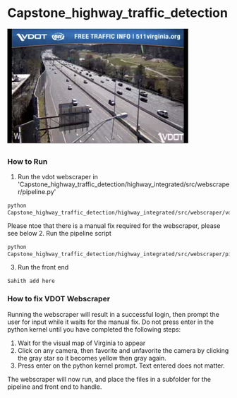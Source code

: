 # Capstone_highway_traffic_detection
![image](/frontend/highway_integrated_frontend/src/images/99018_1559_03-26-23.png)

### How to Run ###
1. Run the vdot webscraper in 'Capstone_highway_traffic_detection/highway_integrated/src/webscraper/pipeline.py'
```
python Capstone_highway_traffic_detection/highway_integrated/src/webscraper/vdot511webscraper.py
```
Please ntoe that there is a manual fix required for the webscraper, please see below
2. Run the pipeline script
```
python Capstone_highway_traffic_detection/highway_integrated/src/webscraper/pipeline.py
```
3. Run the front end
```
Sahith add here
```

### How to fix VDOT Webscraper ###
Running the webscraper will result in a successful login, then prompt the user for input while it waits for the manual fix. Do not press enter in the python kernel until you have completed the following steps:

1. Wait for the visual map of Virginia to appear
2. Click on any camera, then favorite and unfavorite the camera by clicking the gray star so it becomes yellow then gray again.
3. Press enter on the python kernel prompt. Text entered does not matter.

The webscraper will now run, and place the files in a subfolder for the pipeline and front end to handle.

